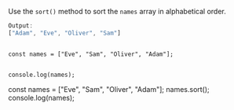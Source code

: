 Use the `sort()` method
to sort the `names` array
in alphabetical order.

```js
Output:
["Adam", "Eve", "Oliver", "Sam"]
```
<codeblock language="javascript" type="exercise" testMode="fixedInput">
<code>
const names = ["Eve", "Sam", "Oliver", "Adam"];

console.log(names);
</code>

<solution>
const names = ["Eve", "Sam", "Oliver", "Adam"];
names.sort();
console.log(names);
</solution>
</codeblock>
